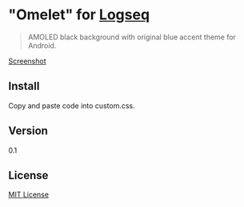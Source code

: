 # "Omelet" for [Logseq](http://logseq.com)

> AMOLED black background with original blue accent theme for Android.

[Screenshot](./screenshot.png)

## Install

Copy and paste code into custom.css.

## Version

0.1

## License

[MIT License](./LICENSE)
